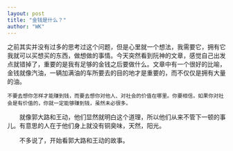 ```yaml
---
layout: post
title: "金钱是什么？"
author: "WK"
---
```


​       之前其实并没有过多的思考过这个问题，但是心里就一个想法，我需要它，拥有它我就可以买想买的东西，做想做的事情。今天突然看到阮神的文章，感觉自己出发点就错掉了，重要的是我有足够的金钱之后要做什么。文章中有一个很好的比喻，金钱就像汽油，一辆加满油的车所要去的目的地才是重要的，而不仅仅是拥有大量的油。

   `不要去想你怎样才能赚到钱，而要去想你对他人、对社会的价值在哪里。你要相信，如果你对社会是有价值的，你就一定能够赚到钱，虽然未必很多。`

　　就像郭大路和王动，他们显然就明白这个道理，所以他们从来不管下一顿的事儿。有意思的人在于他们身上就没有铜臭味，天然，阳光。

　　不多说了，开始看郭大路和王动的故事。
